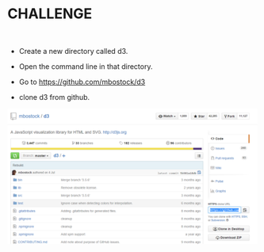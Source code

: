 CHALLENGE
=========

 

-   Create a new directory called d3.

-   Open the command line in that directory.

-   Go to <https://github.com/mbostock/d3>

-   clone d3 from github.

![](img/img1.png)
